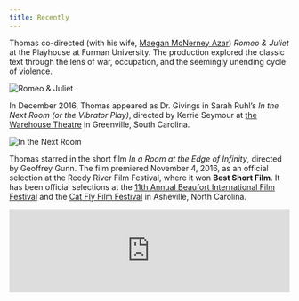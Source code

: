```yaml
---
title: Recently
---
```


Thomas co-directed (with his wife, [Maegan McNerney Azar](https://www.maeganmcnerneyazar.com)) *Romeo & Juliet* at the Playhouse at Furman University. The production explored the classic text through the lens of war, occupation, and the seemingly unending cycle of violence.

![Romeo & Juliet](/assets/images/news/romeo-and-juliet.jpg)

In December 2016, Thomas appeared as Dr. Givings in Sarah Ruhl’s *In the Next Room (or the Vibrator Play)*, directed by Kerrie Seymour at [the Warehouse Theatre](http://warehousetheatre.com/) in Greenville, South Carolina.

![In the Next Room](/assets/images/news/in-the-next-room.jpg)

Thomas starred in the short film *In a Room at the Edge of Infinity*, directed by Geoffrey Gunn. The film premiered November 4, 2016, as an official selection at the Reedy River Film Festival, where it won **Best Short Film**. It has been official selections at the [11th Annual Beaufort International Film Festival](http://www.beaufortfilmfestival.com/) and the [Cat Fly Film Festival](https://catflyfilmfest.com/) in Asheville, North Carolina.

<iframe style="max-width: 100%; height: auto;" src="https://player.vimeo.com/video/196021170" title="IN A ROOM AT THE EDGE OF INFINITY [Official Teaser]" webkitallowfullscreen="" mozallowfullscreen="" allowfullscreen="" width="800" height="450" frameborder="0"></iframe>
